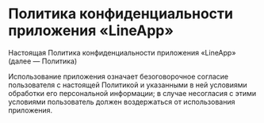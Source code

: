 # Политика конфиденциальности приложения «LineApp»
Настоящая Политика конфиденциальности приложения «LineApp» (далее — Политика)
<p/>
Использование приложения означает безоговорочное согласие пользователя с настоящей
Политикой и указанными в ней условиями обработки его персональной информации; в случае
несогласия с этими условиями пользователь должен воздержаться от использования
приложения.
